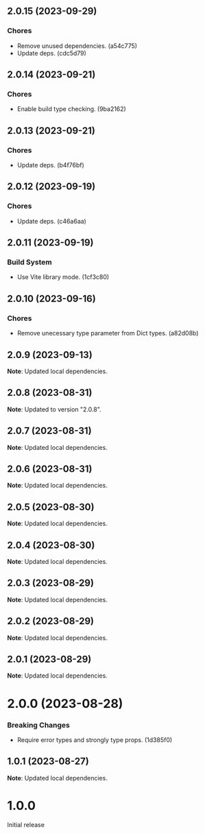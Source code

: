 ## 2.0.15 (2023-09-29)

### Chores

- Remove unused dependencies. (a54c775)
- Update deps. (cdc5d79)

## 2.0.14 (2023-09-21)

### Chores

- Enable build type checking. (9ba2162)

## 2.0.13 (2023-09-21)

### Chores

- Update deps. (b4f76bf)

## 2.0.12 (2023-09-19)

### Chores

- Update deps. (c46a6aa)

## 2.0.11 (2023-09-19)

### Build System

- Use Vite library mode. (1cf3c80)

## 2.0.10 (2023-09-16)

### Chores

- Remove unecessary type parameter from Dict types. (a82d08b)

## 2.0.9 (2023-09-13)

**Note**: Updated local dependencies.

## 2.0.8 (2023-08-31)

**Note**: Updated to version "2.0.8".

## 2.0.7 (2023-08-31)

**Note**: Updated local dependencies.

## 2.0.6 (2023-08-31)

**Note**: Updated local dependencies.

## 2.0.5 (2023-08-30)

**Note**: Updated local dependencies.

## 2.0.4 (2023-08-30)

**Note**: Updated local dependencies.

## 2.0.3 (2023-08-29)

**Note**: Updated local dependencies.

## 2.0.2 (2023-08-29)

**Note**: Updated local dependencies.

## 2.0.1 (2023-08-29)

**Note**: Updated local dependencies.

# 2.0.0 (2023-08-28)

### Breaking Changes

- Require error types and strongly type props. (1d385f0)

## 1.0.1 (2023-08-27)

**Note**: Updated local dependencies.

# 1.0.0

Initial release
